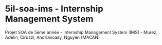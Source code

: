 # 5il-soa-ims - Internship Management System
Projet SOA de 5ème année - Internship Management System (IMS) - Murez, Adelin, Ciruzzi, Andrianoasy, Nguyen (MACAN)
